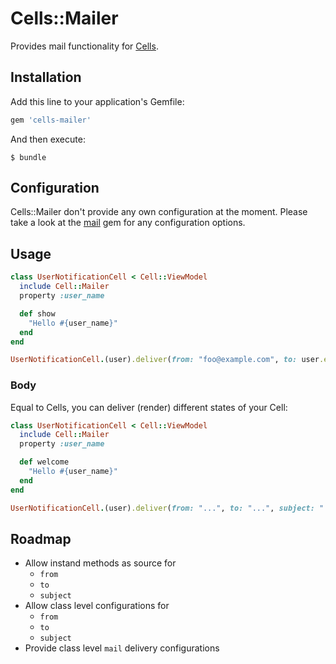 # Cells::Mailer

Provides mail functionality for [Cells](https://github.com/apotonick/cells/).

## Installation

Add this line to your application's Gemfile:

```ruby
gem 'cells-mailer'
```

And then execute:

    $ bundle

## Configuration

Cells::Mailer don't provide any own configuration at the moment. 
Please take a look at the [mail](https://github.com/mikel/mail) gem for any configuration options.

## Usage

```ruby
class UserNotificationCell < Cell::ViewModel
  include Cell::Mailer
  property :user_name

  def show
    "Hello #{user_name}"
  end
end

UserNotificationCell.(user).deliver(from: "foo@example.com", to: user.email, subject: "Hello")
```

### Body

Equal to Cells, you can deliver (render) different states of your Cell:

```ruby
class UserNotificationCell < Cell::ViewModel
  include Cell::Mailer
  property :user_name

  def welcome
    "Hello #{user_name}"
  end
end

UserNotificationCell.(user).deliver(from: "...", to: "...", subject: "...", method: :welcome)
```

## Roadmap

- Allow instand methods as source for
  - `from`
  - `to`
  - `subject`
- Allow class level configurations for
  - `from`
  - `to`
  - `subject`
- Provide class level `mail` delivery configurations
